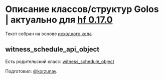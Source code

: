 # Описание классов/структур Golos | актуально для [hf 0.17.0](https://github.com/GolosChain/golos/releases/tag/v0.17.0)
Текст собран на основе [исходного кода](https://github.com/GolosChain/golos/tree/master/plugins/database_api/include/golos/plugins/database_api/forward.hpp)

## witness_schedule_api_object

Есть родительский класс: [witness_schedule_object](witness_schedule_object.md)


Подготовил: [@korzunav](https://golos.io/@korzunav).

